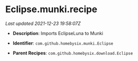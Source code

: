 # Eclipse.munki.recipe

_Last updated 2021-12-23 19:58:07Z_

- **Description**: Imports EclipseLuna to Munki

- **Identifier**: `com.github.homebysix.munki.Eclipse`

- **Parent Recipes**: `com.github.homebysix.download.Eclipse`